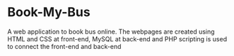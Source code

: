 # Book-My-Bus
A web application to book bus online. The webpages are created using HTML and CSS at front-end, MySQL at back-end and PHP scripting is used to connect the front-end and back-end
